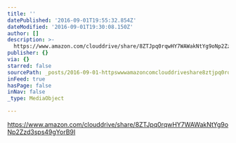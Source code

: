 ```yaml
---
title: ''
datePublished: '2016-09-01T19:55:32.854Z'
dateModified: '2016-09-01T19:30:08.150Z'
author: []
description: >-
  https://www.amazon.com/clouddrive/share/8ZTJpq0rqwHY7WAWakNtYg9oNp2Zzd3sps49gYorB9I
publisher: {}
via: {}
starred: false
sourcePath: _posts/2016-09-01-httpswwwamazoncomclouddriveshare8ztjpq0rqwhy7wawaknt.md
inFeed: true
hasPage: false
inNav: false
_type: MediaObject

---
```

https://www.amazon.com/clouddrive/share/8ZTJpq0rqwHY7WAWakNtYg9oNp2Zzd3sps49gYorB9I